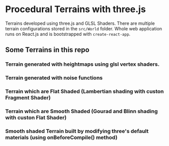 # Procedural Terrains with three.js

Terrains developed using three.js and GLSL Shaders. There are multiple terrain configurations stored in the `src/World` folder.
Whole web application runs on React.js and is bootstrapped with `create-react-app`.

## Some Terrains in this repo 

### Terrain generated with heightmaps using glsl vertex shaders.

### Terrain generated with noise functions 

### Terrain which are Flat Shaded (Lambertian shading with custon Fragment Shader)

### Terrain which are Smooth Shaded (Gourad and Blinn shading with custon Flat Shader)

### Smooth shaded Terrain built by modifying three's default materials (using onBeforeCompile() method)

